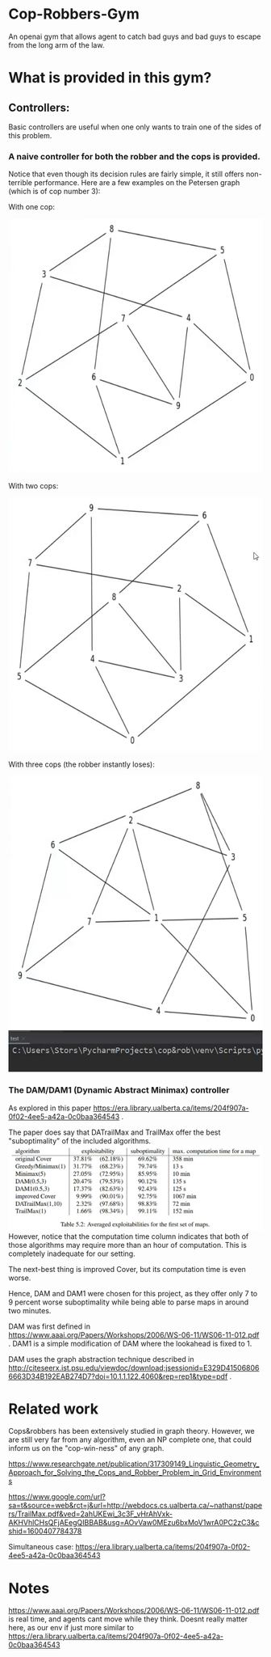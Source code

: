 # Cop-Robbers-Gym
An openai gym that allows agent to catch bad guys and bad guys to escape from the long arm of the law.

# What is provided in this gym?

## Controllers:

Basic controllers are useful when one only wants to train one of the sides of this problem. 
### A naive controller for both the robber and the cops is provided. 
Notice that even though its decision rules are fairly simple, it still offers non-terrible
performance. Here are a few examples on the Petersen graph (which is of cop number 3):

With one cop:

![gif of robber vs one cop](img/1.gif)

With two cops:
 
![gif of robber vs two cops](img/2.gif)

With three cops (the robber instantly loses):

![gif of robber vs three cops](img/3.gif)

### The DAM/DAM1 (Dynamic Abstract Minimax) controller

As explored in this paper https://era.library.ualberta.ca/items/204f907a-0f02-4ee5-a42a-0c0baa364543 .

The paper does say that DATrailMax and TrailMax offer the best "suboptimality" of the included algorithms. 
![table of comparison between pursuit algorithms](img/table.jpg)
However, notice
that the computation time column indicates that both of those algorithms may require more than an hour of computation. This
is completely inadequate for our setting.

The next-best thing is improved Cover, but its computation time is even worse. 

Hence, DAM and DAM1 were chosen for this project, as they offer only 7 to 9 percent worse suboptimality while being able to
parse maps in around two minutes.

DAM was first defined in https://www.aaai.org/Papers/Workshops/2006/WS-06-11/WS06-11-012.pdf . DAM1 is a simple modification of DAM where
the lookahead is fixed to 1.

DAM uses the graph abstraction technique described in http://citeseerx.ist.psu.edu/viewdoc/download;jsessionid=E329D415068066663D34B192EAB274D7?doi=10.1.1.122.4060&rep=rep1&type=pdf .

# Related work

Cops&robbers has been extensively studied in graph theory. However, we are still very far from any algorithm, even an NP complete one, that could inform us on the "cop-win-ness" of any graph. 

https://www.researchgate.net/publication/317309149_Linguistic_Geometry_Approach_for_Solving_the_Cops_and_Robber_Problem_in_Grid_Environments 

https://www.google.com/url?sa=t&source=web&rct=j&url=http://webdocs.cs.ualberta.ca/~nathanst/papers/TrailMax.pdf&ved=2ahUKEwi_3c3F_vHrAhVxk-AKHVhlCHsQFjAEegQIBBAB&usg=AOvVaw0MEzu6bxMoV1wrA0PC2zC3&cshid=1600407784378

Simultaneous case: 
https://era.library.ualberta.ca/items/204f907a-0f02-4ee5-a42a-0c0baa364543


# Notes

https://www.aaai.org/Papers/Workshops/2006/WS-06-11/WS06-11-012.pdf is real time, and agents cant move while they think. Doesnt really matter here, as our env if just more similar to https://era.library.ualberta.ca/items/204f907a-0f02-4ee5-a42a-0c0baa364543